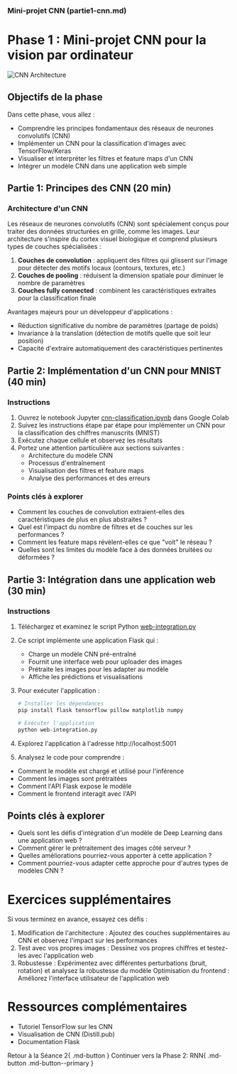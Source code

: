 ### Mini-projet CNN (partie1-cnn.md)

# Phase 1 : Mini-projet CNN pour la vision par ordinateur

![CNN Architecture](https://images.unsplash.com/photo-1507146153580-69a1fe6d8aa1?auto=format&fit=crop&q=80&w=1000&h=300)

## Objectifs de la phase

Dans cette phase, vous allez :
- Comprendre les principes fondamentaux des réseaux de neurones convolutifs (CNN)
- Implémenter un CNN pour la classification d'images avec TensorFlow/Keras
- Visualiser et interpréter les filtres et feature maps d'un CNN
- Intégrer un modèle CNN dans une application web simple

## Partie 1: Principes des CNN (20 min)

### Architecture d'un CNN

Les réseaux de neurones convolutifs (CNN) sont spécialement conçus pour traiter des données structurées en grille, comme les images. Leur architecture s'inspire du cortex visuel biologique et comprend plusieurs types de couches spécialisées :

1. **Couches de convolution** : appliquent des filtres qui glissent sur l'image pour détecter des motifs locaux (contours, textures, etc.)
2. **Couches de pooling** : réduisent la dimension spatiale pour diminuer le nombre de paramètres
3. **Couches fully connected** : combinent les caractéristiques extraites pour la classification finale

Avantages majeurs pour un développeur d'applications :
- Réduction significative du nombre de paramètres (partage de poids)
- Invariance à la translation (détection de motifs quelle que soit leur position)
- Capacité d'extraire automatiquement des caractéristiques pertinentes

## Partie 2: Implémentation d'un CNN pour MNIST (40 min)

### Instructions

1. Ouvrez le notebook Jupyter [cnn-classification.ipynb](../ressources/notebooks/cnn-classification.ipynb) dans Google Colab
2. Suivez les instructions étape par étape pour implémenter un CNN pour la classification des chiffres manuscrits (MNIST)
3. Exécutez chaque cellule et observez les résultats
4. Portez une attention particulière aux sections suivantes :
   - Architecture du modèle CNN
   - Processus d'entraînement
   - Visualisation des filtres et feature maps
   - Analyse des performances et des erreurs

### Points clés à explorer

- Comment les couches de convolution extraient-elles des caractéristiques de plus en plus abstraites ?
- Quel est l'impact du nombre de filtres et de couches sur les performances ?
- Comment les feature maps révèlent-elles ce que "voit" le réseau ?
- Quelles sont les limites du modèle face à des données bruitées ou déformées ?

## Partie 3: Intégration dans une application web (30 min)

### Instructions

1. Téléchargez et examinez le script Python [web-integration.py](../ressources/code/web-integration.py)
2. Ce script implémente une application Flask qui :
   - Charge un modèle CNN pré-entraîné
   - Fournit une interface web pour uploader des images
   - Prétraite les images pour les adapter au modèle
   - Affiche les prédictions et visualisations

3. Pour exécuter l'application :
   ```bash
   # Installer les dépendances
   pip install flask tensorflow pillow matplotlib numpy
   
   # Exécuter l'application
   python web-integration.py

4. Explorez l'application à l'adresse http://localhost:5001

5. Analysez le code pour comprendre :

- Comment le modèle est chargé et utilisé pour l'inférence
- Comment les images sont prétraitées
- Comment l'API Flask expose le modèle
- Comment le frontend interagit avec l'API


## Points clés à explorer

- Quels sont les défis d'intégration d'un modèle de Deep Learning dans une application web ?
- Comment gérer le prétraitement des images côté serveur ?
- Quelles améliorations pourriez-vous apporter à cette application ?
- Comment pourriez-vous adapter cette approche pour d'autres types de modèles CNN ?

# Exercices supplémentaires

Si vous terminez en avance, essayez ces défis :

1. Modification de l'architecture : Ajoutez des couches supplémentaires au CNN et observez l'impact sur les performances
2. Test avec vos propres images : Dessinez vos propres chiffres et testez-les avec l'application web
3. Robustesse : Expérimentez avec différentes perturbations (bruit, rotation) et analysez la robustesse du modèle
Optimisation du frontend : Améliorez l'interface utilisateur de l'application web

# Ressources complémentaires

- Tutoriel TensorFlow sur les CNN
- Visualisation de CNN (Distill.pub)
- Documentation Flask

Retour à la Séance 2{ .md-button }
Continuer vers la Phase 2: RNN{ .md-button .md-button--primary }